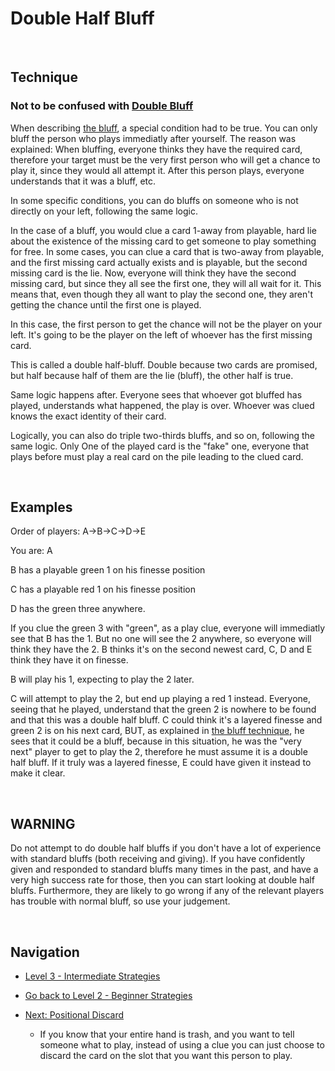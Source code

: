 # Double Half Bluff

<br />

## Technique

### Not to be confused with [Double Bluff](https://github.com/agilbert1412/HanabiStrategy/blob/master/Strategy/Level%203%20-%20Intermediate/45%20-%20Double%20Bluff.md)

When describing [the bluff](https://github.com/agilbert1412/HanabiStrategy/blob/master/Strategy/Level%202%20-%20Beginner/15%20-%20The%20Bluff.md), a special condition had to be true. You can only bluff the person who plays immediatly after yourself. The reason was explained: When bluffing, everyone thinks they have the required card, therefore your target must be the very first person who will get a chance to play it, since they would all attempt it. After this person plays, everyone understands that it was a bluff, etc.

In some specific conditions, you can do bluffs on someone who is not directly on your left, following the same logic.

In the case of a bluff, you would clue a card 1-away from playable, hard lie about the existence of the missing card to get someone to play something for free.
In some cases, you can clue a card that is two-away from playable, and the first missing card actually exists and is playable, but the second missing card is the lie. Now, everyone will think they have the second missing card, but since they all see the first one, they will all wait for it. This means that, even though they all want to play the second one, they aren't getting the chance until the first one is played.

In this case, the first person to get the chance will not be the player on your left. It's going to be the player on the left of whoever has the first missing card.

This is called a double half-bluff. Double because two cards are promised, but half because half of them are the lie (bluff), the other half is true.

Same logic happens after. Everyone sees that whoever got bluffed has played, understands what happened, the play is over. Whoever was clued knows the exact identity of their card.

Logically, you can also do triple two-thirds bluffs, and so on, following the same logic. Only One of the played card is the "fake" one, everyone that plays before must play a real card on the pile leading to the clued card.

<br />

## Examples

Order of players: A->B->C->D->E

You are: A

B has a playable green 1 on his finesse position

C has a playable red 1 on his finesse position

D has the green three anywhere.


If you clue the green 3 with "green", as a play clue, everyone will immediatly see that B has the 1. But no one will see the 2 anywhere, so everyone will think they have the 2. B thinks it's on the second newest card, C, D and E think they have it on finesse.

B will play his 1, expecting to play the 2 later.

C will attempt to play the 2, but end up playing a red 1 instead. Everyone, seeing that he played, understand that the green 2 is nowhere to be found and that this was a double half bluff. C could think it's a layered finesse and green 2 is on his next card, BUT, as explained in [the bluff technique](https://github.com/agilbert1412/HanabiStrategy/blob/master/Strategy/Level%202%20-%20Beginner/15%20-%20The%20Bluff.md), he sees that it could be a bluff, because in this situation, he was the "very next" player to get to play the 2, therefore he must assume it is a double half bluff. If it truly was a layered finesse, E could have given it instead to make it clear.

<br />

## WARNING

Do not attempt to do double half bluffs if you don't have a lot of experience with standard bluffs (both receiving and giving). If you have confidently given and responded to standard bluffs many times in the past, and have a very high success rate for those, then you can start looking at double half bluffs. Furthermore, they are likely to go wrong if any of the relevant players has trouble with normal bluff, so use your judgement.

<br />

## Navigation

* [Level 3 - Intermediate Strategies](https://github.com/agilbert1412/HanabiStrategy/blob/master/Strategy/Level%203%20-%20Intermediate/Level%203%20-%20Intermediate.md)

* [Go back to Level 2 - Beginner Strategies](https://github.com/agilbert1412/HanabiStrategy/blob/master/Strategy/Level%202%20-%20Beginner/Level%202%20-%20Beginner.md)

* [Next: Positional Discard](https://github.com/agilbert1412/HanabiStrategy/blob/master/Strategy/Level%203%20-%20Intermediate/30%20-%20Positional%20Discard.md)
	* If you know that your entire hand is trash, and you want to tell someone what to play, instead of using a clue you can just choose to discard the card on the slot that you want this person to play.